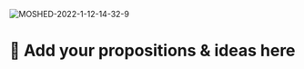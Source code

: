 ![MOSHED-2022-1-12-14-32-9](https://user-images.githubusercontent.com/53381472/149141242-239ff467-94ad-4f0f-a352-a7d0dcbbc945.gif)

# 📝 Add your propositions & ideas here